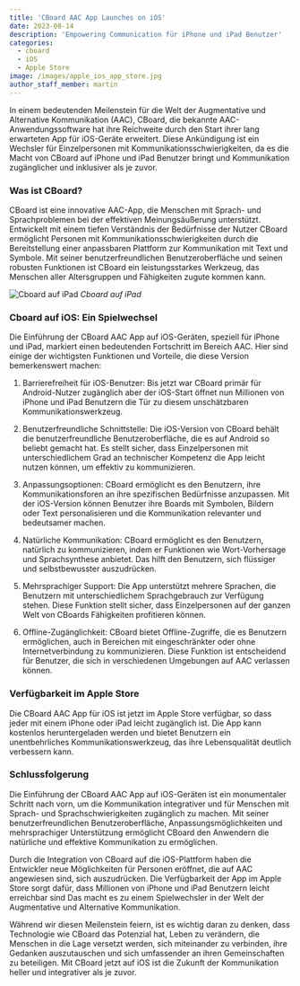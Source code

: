 ```yaml
---
title: 'CBoard AAC App Launches on iOS'
date: 2023-08-14
description: 'Empowering Communication für iPhone und iPad Benutzer'
categories:
  - cboard
  - iOS
  - Apple Store
image: /images/apple_ios_app_store.jpg
author_staff_member: martin
---
```


In einem bedeutenden Meilenstein für die Welt der Augmentative und Alternative Kommunikation (AAC), CBoard, die bekannte AAC-Anwendungssoftware hat ihre Reichweite durch den Start ihrer lang erwarteten App für iOS-Geräte erweitert. Diese Ankündigung ist ein Wechsler für Einzelpersonen mit Kommunikationsschwierigkeiten, da es die Macht von CBoard auf iPhone und iPad Benutzer bringt und Kommunikation zugänglicher und inklusiver als je zuvor.

### **Was ist CBoard?**

CBoard ist eine innovative AAC-App, die Menschen mit Sprach- und Sprachproblemen bei der effektiven Meinungsäußerung unterstützt. Entwickelt mit einem tiefen Verständnis der Bedürfnisse der Nutzer CBoard ermöglicht Personen mit Kommunikationsschwierigkeiten durch die Bereitstellung einer anpassbaren Plattform zur Kommunikation mit Text und Symbole. Mit seiner benutzerfreundlichen Benutzeroberfläche und seinen robusten Funktionen ist CBoard ein leistungsstarkes Werkzeug, das Menschen aller Altersgruppen und Fähigkeiten zugute kommen kann.

![Cboard auf iPad](/images/app/water-ipad-english.png) *Cboard auf iPad*

### **Cboard auf iOS: Ein Spielwechsel**

Die Einführung der CBoard AAC App auf iOS-Geräten, speziell für iPhone und iPad, markiert einen bedeutenden Fortschritt im Bereich AAC. Hier sind einige der wichtigsten Funktionen und Vorteile, die diese Version bemerkenswert machen:

1. Barrierefreiheit für iOS-Benutzer: Bis jetzt war CBoard primär für Android-Nutzer zugänglich aber der iOS-Start öffnet nun Millionen von iPhone und iPad Benutzern die Tür zu diesem unschätzbaren Kommunikationswerkzeug.

2. Benutzerfreundliche Schnittstelle: Die iOS-Version von CBoard behält die benutzerfreundliche Benutzeroberfläche, die es auf Android so beliebt gemacht hat. Es stellt sicher, dass Einzelpersonen mit unterschiedlichem Grad an technischer Kompetenz die App leicht nutzen können, um effektiv zu kommunizieren.

3. Anpassungsoptionen: CBoard ermöglicht es den Benutzern, ihre Kommunikationsforen an ihre spezifischen Bedürfnisse anzupassen. Mit der iOS-Version können Benutzer ihre Boards mit Symbolen, Bildern oder Text personalisieren und die Kommunikation relevanter und bedeutsamer machen.

4. Natürliche Kommunikation: CBoard ermöglicht es den Benutzern, natürlich zu kommunizieren, indem er Funktionen wie Wort-Vorhersage und Sprachsynthese anbietet. Das hilft den Benutzern, sich flüssiger und selbstbewusster auszudrücken.

5. Mehrsprachiger Support: Die App unterstützt mehrere Sprachen, die Benutzern mit unterschiedlichem Sprachgebrauch zur Verfügung stehen. Diese Funktion stellt sicher, dass Einzelpersonen auf der ganzen Welt von CBoards Fähigkeiten profitieren können.

6. Offline-Zugänglichkeit: CBoard bietet Offline-Zugriffe, die es Benutzern ermöglichen, auch in Bereichen mit eingeschränkter oder ohne Internetverbindung zu kommunizieren. Diese Funktion ist entscheidend für Benutzer, die sich in verschiedenen Umgebungen auf AAC verlassen können.

### **Verfügbarkeit im Apple Store**

Die CBoard AAC App für iOS ist jetzt im Apple Store verfügbar, so dass jeder mit einem iPhone oder iPad leicht zugänglich ist. Die App kann kostenlos heruntergeladen werden und bietet Benutzern ein unentbehrliches Kommunikationswerkzeug, das ihre Lebensqualität deutlich verbessern kann.

### **Schlussfolgerung**

Die Einführung der CBoard AAC App auf iOS-Geräten ist ein monumentaler Schritt nach vorn, um die Kommunikation integrativer und für Menschen mit Sprach- und Sprachschwierigkeiten zugänglich zu machen. Mit seiner benutzerfreundlichen Benutzeroberfläche, Anpassungsmöglichkeiten und mehrsprachiger Unterstützung ermöglicht CBoard den Anwendern die natürliche und effektive Kommunikation zu ermöglichen.

Durch die Integration von CBoard auf die iOS-Plattform haben die Entwickler neue Möglichkeiten für Personen eröffnet, die auf AAC angewiesen sind, sich auszudrücken. Die Verfügbarkeit der App im Apple Store sorgt dafür, dass Millionen von iPhone und iPad Benutzern leicht erreichbar sind Das macht es zu einem Spielwechsler in der Welt der Augmentative und Alternative Kommunikation.

Während wir diesen Meilenstein feiern, ist es wichtig daran zu denken, dass Technologie wie CBoard das Potenzial hat, Leben zu verändern, die Menschen in die Lage versetzt werden, sich miteinander zu verbinden, ihre Gedanken auszutauschen und sich umfassender an ihren Gemeinschaften zu beteiligen. Mit CBoard jetzt auf iOS ist die Zukunft der Kommunikation heller und integrativer als je zuvor.
